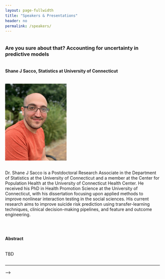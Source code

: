```yaml
---
layout: page-fullwidth
title: "Speakers & Presentations"
header: no
permalink: /speakers/
---
```


<div id="speaker1" style="display: flex; flex-direction: column;">

<h3>Are you sure about that? Accounting for uncertainty in predictive models</h3>

<h4>Shane J Sacco, Statistics at University of Connecticut</h4>

<p>
<img class="img.float" src="../docs/sjsacco bio pic.jpg" width = 200px height = 250px/> 

  Dr. Shane J Sacco is a Postdoctoral Research Associate in the Department of Statistics at the University of Connecticut and a member at the Center for Population Health at the University of Connecticut Health Center. He received his PhD in Health Promotion Science at the University of Connecticut, with his dissertation focusing upon applied methods to improve nonlinear interaction testing in the social sciences. His current research aims to improve suicide risk prediction using transfer-learning techniques, clinical decision-making pipelines, and feature and outcome engineering.
</p>


<h4>Abstract</h4>

TBD

</div>

----

-->
